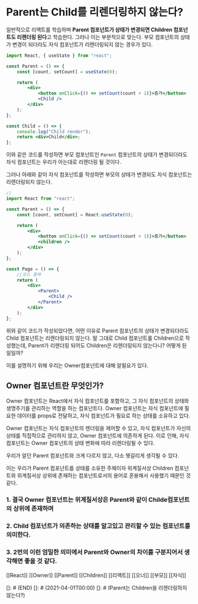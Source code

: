 

# Parent는 Child를 리렌더링하지 않는다?

일반적으로 리액트를 학습하며 **Parent 컴포넌트가 상태가 변경되면 Children 컴포넌트도 리렌더링 된다**고 학습한다. 그러나 이는 부분적으로 맞는다. 부모 컴포넌트의 상태가 변경이 되더라도 자식 컴포넌트가 리렌더링되지 않는 경우가 있다.

```jsx
import React, { useState } from "react";

const Parent = () => {
	const [count, setCount] = useState(0);

	return (
		<div>
			<button onClick={() => setCount(count + 1)}>증가</button>
			<Child />
		</div>
	);
};

const Child = () => {
	console.log("Child render");
	return <div>Child</div>;
};
```

이와 같은 코드를 작성하면 부모 컴포넌트인 `Parent` 컴포넌트의 상태가 변경되더라도 자식 컴포넌트는 우리가 아는대로 리렌더링 될 것이다.

그러나 아래와 같이 자식 컴포넌트를 작성하면 부모의 상태가 변경되도 자식 컴포넌트는 리렌더링되지 않는다.

```jsx
//
import React from "react";

const Parent = () => {
	const [count, setCount] = React.useState(0);

	return (
		<div>
			<button onClick={() => setCount(count + 1)}>증가</button>
			<children />
		</div>
	);
};

const Page = () => {
	//코드 중략
	return (
		<div>
			<Parent>
				<Child />
			</Parent>
		</div>
	);
};
```

위와 같이 코드가 작성되었다면, 어떤 이유로 Parent 컴포넌트의 상태가 변경되더라도 Child 컴포넌트는 리렌더링되지 않는다. 말 그대로 Child 컴포넌트를 Children으로 작성했는데, Parent가 리렌더링 되어도 Children은 리렌더링되지 않는다니? 어떻게 된 일일까?

이를 설명하기 위해 우리는 Owner컴포넌트에 대해 알필요가 있다.

## Owner 컴포넌트란 무엇인가?

Owner 컴포넌트는 React에서 자식 컴포넌트를 포함하고, 그 자식 컴포넌트의 상태와 생명주기를 관리하는 역할을 하는 컴포넌트다. Owner 컴포넌트는 자식 컴포넌트에 필요한 데이터를 props로 전달하고, 자식 컴포넌트가 필요로 하는 상태를 소유하고 있다.

Owner 컴포넌트는 자식 컴포넌트의 렌더링을 제어할 수 있고, 자식 컴포넌트가 자신의 상태를 직접적으로 관리하지 않고, Owner 컴포넌트에 의존하게 된다. 이로 인해, 자식 컴포넌트는 Owner 컴포넌트의 상태 변화에 따라 리렌더링될 수 있다.

우리가 알던 Parent 컴포넌트와 크게 다르지 않고, 다소 헷갈리게 생각될 수 있다.

이는 우리가 Parent 컴포넌트를 상태를 소유한 주체이자 위계질서상 Children 컴포넌트와 위계질서상 상위에 존재하는 컴포넌트로서의 용어로 혼용해서 사용했기 때문인 것 같다.

### 1. 결국 Owner 컴포넌트는 위계질서상은 Parent와 같이 Childe컴포넌트의 상위에 존재하며

### 2. Child 컴포넌트가 의존하는 상태를 알고있고 관리할 수 있는 컴포넌트를 의미한다.

### 3. 2번의 이런 엄밀한 의미에서 Parent와 Owner의 차이를 구분지어서 생각해면 좋을 것 같다.

[[React]] [[Owner]] [[Parent]] [[Children]] [[리액트]] [[오너]] [[부모]] [[자식]]

[]: # (END)
[]: # (2021-04-01T00:00)
[]: # (Parent는 Children을 리렌더링하지 않는다?)

